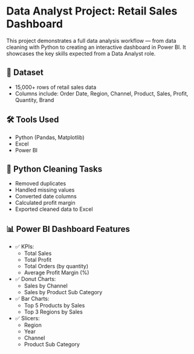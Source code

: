 # Data Analyst Project: Retail Sales Dashboard

This project demonstrates a full data analysis workflow — from data cleaning with Python to creating an interactive dashboard in Power BI. It showcases the key skills expected from a Data Analyst role.

## 📂 Dataset
- 15,000+ rows of retail sales data
- Columns include: Order Date, Region, Channel, Product, Sales, Profit, Quantity, Brand

## 🛠 Tools Used
- Python (Pandas, Matplotlib)
- Excel
- Power BI

## 🔧 Python Cleaning Tasks
- Removed duplicates
- Handled missing values
- Converted date columns
- Calculated profit margin
- Exported cleaned data to Excel

## 📊 Power BI Dashboard Features
- ✅ KPIs:
  - Total Sales
  - Total Profit
  - Total Orders (by quantity)
  - Average Profit Margin (%)
- ✅ Donut Charts:
  - Sales by Channel
  - Sales by Product Sub Category
- ✅ Bar Charts:
  - Top 5 Products by Sales
  - Top 3 Regions by Sales
- ✅ Slicers:
  - Region
  - Year
  - Channel
  - Product Sub Category

##
